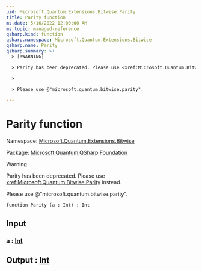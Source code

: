 ```yaml
---
uid: Microsoft.Quantum.Extensions.Bitwise.Parity
title: Parity function
ms.date: 5/16/2022 12:00:00 AM
ms.topic: managed-reference
qsharp.kind: function
qsharp.namespace: Microsoft.Quantum.Extensions.Bitwise
qsharp.name: Parity
qsharp.summary: >+
  > [!WARNING]

  > Parity has been deprecated. Please use <xref:Microsoft.Quantum.Bitwise.Parity> instead.

  >

  > Please use @"microsoft.quantum.bitwise.parity".

---
```


# Parity function

Namespace: [Microsoft.Quantum.Extensions.Bitwise](xref:Microsoft.Quantum.Extensions.Bitwise)

Package: [Microsoft.Quantum.QSharp.Foundation](https://nuget.org/packages/Microsoft.Quantum.QSharp.Foundation)


> [!WARNING]
> Parity has been deprecated. Please use <xref:Microsoft.Quantum.Bitwise.Parity> instead.
>
> Please use @"microsoft.quantum.bitwise.parity".



```qsharp
function Parity (a : Int) : Int
```


## Input

### a : [Int](xref:microsoft.quantum.qsharp.valueliterals#int-literals)





## Output : [Int](xref:microsoft.quantum.qsharp.valueliterals#int-literals)

